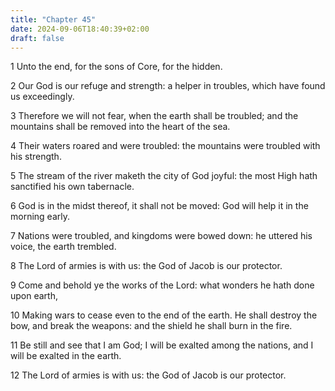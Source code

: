 ```yaml
---
title: "Chapter 45"
date: 2024-09-06T18:40:39+02:00
draft: false
---
```




1 Unto the end, for the sons of Core, for the hidden.

2 Our God is our refuge and strength: a helper in troubles, which have found us exceedingly.

3 Therefore we will not fear, when the earth shall be troubled; and the mountains shall be removed into the heart of the sea.

4 Their waters roared and were troubled: the mountains were troubled with his strength.

5 The stream of the river maketh the city of God joyful: the most High hath sanctified his own tabernacle.

6 God is in the midst thereof, it shall not be moved: God will help it in the morning early.

7 Nations were troubled, and kingdoms were bowed down: he uttered his voice, the earth trembled.

8 The Lord of armies is with us: the God of Jacob is our protector.

9 Come and behold ye the works of the Lord: what wonders he hath done upon earth,

10 Making wars to cease even to the end of the earth. He shall destroy the bow, and break the weapons: and the shield he shall burn in the fire.

11 Be still and see that I am God; I will be exalted among the nations, and I will be exalted in the earth.

12 The Lord of armies is with us: the God of Jacob is our protector.

